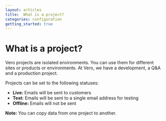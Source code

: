 ```yaml
---
layout: articles
title:  What is a project?
categories: configuration
getting_started: true
---
```


# What is a project?

Vero projects are isolated environments. You can use them for different sites or products or environments. At Vero, we have a development, a Q&A and a production project.

Projects can be set to the following statuses:

-   **Live:** Emails will be sent to customers 
-   **Test:** Emails will be sent to a single email address for testing
-   **Offline:** Emails will not be sent

**Note:** You can copy data from one project to another.